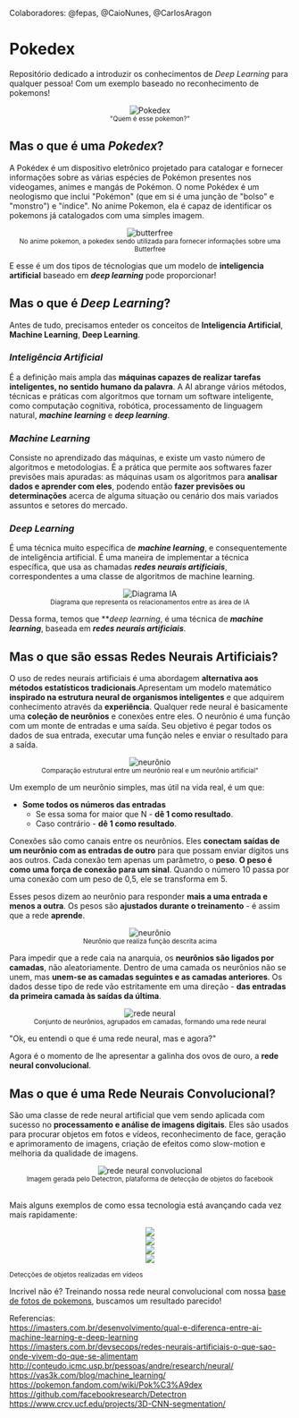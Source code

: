 Colaboradores: @fepas, @CaioNunes, @CarlosAragon
# Pokedex

Repositório dedicado a introduzir os conhecimentos de *Deep Learning* para qualquer pessoa! Com um exemplo baseado no reconhecimento de pokemons!


<p align="center">
  <img src="https://img.rankedboost.com/wp-content/uploads/2016/07/Pokemon-Go-Pok%C3%A9dex-300x229.png" alt="Pokedex" />
  <br />
  <sub>"Quem é esse pokemon?"</sub>
</p>

## Mas o que é uma ***Pokedex***?

A Pokédex é um dispositivo eletrônico projetado para catalogar e fornecer informações sobre as várias espécies de Pokémon presentes nos videogames, animes e mangás de Pokémon. O nome Pokédex é um neologismo que inclui "Pokémon" (que em si é uma junção de "bolso" e "monstro") e "índice". No anime Pokemon, ela é capaz de identificar os pokemons já catalogados com uma simples imagem.
</br>

<p align="center">
  <img src="https://imgur.com/Rq3QGJs.gif" alt="butterfree" />
  <br />
  <sub>No anime pokemon, a pokedex sendo utilizada para fornecer informações sobre uma Butterfree</sub>
</p>

E esse é um dos tipos de técnologias que um modelo de **inteligencia artificial** baseado em ***deep learning*** pode proporcionar!

## Mas o que é *Deep Learning*?

Antes de tudo, precisamos enteder os conceitos de **Inteligencia Artificial**, **Machine Learning**, **Deep Learning**.

### *Inteligência Artificial* 

É a definição mais ampla das **máquinas capazes de realizar tarefas inteligentes, no sentido humano da palavra**. A AI abrange vários métodos, técnicas e práticas com algoritmos que tornam um software inteligente, como computação cognitiva, robótica, processamento de linguagem natural, ***machine learning*** e ***deep learning***.

### *Machine Learning* 
Consiste no aprendizado das máquinas, e existe um vasto número de algoritmos e metodologias. É a prática que permite aos softwares fazer previsões mais apuradas: as máquinas usam os algoritmos para **analisar dados e aprender com eles**, podendo então **fazer previsões ou determinações** acerca de alguma situação ou cenário dos mais variados assuntos e setores do mercado.

### *Deep Learning* 
É uma técnica muito específica de ***machine learning***, e consequentemente de inteligência artificial. É uma maneira de implementar a técnica específica, que usa as chamadas ***redes neurais artificiais***, correspondentes a uma classe de algoritmos de machine learning.

<p align="center">
  <img src="http://quantcoinvestimentos.com.br/wp-content/uploads/2018/11/Processo-machine-learning.bmp" alt="Diagrama IA" />
  <br />
  <sub>Diagrama que representa os relacionamentos entre as área de IA</sub>
</p>

Dessa forma, temos que ***deep learning*, é uma técnica de ***machine learning***, baseada em ***redes neurais artificiais***.

## Mas o que são essas Redes Neurais Artificiais?

O uso de redes neurais artificiais é uma abordagem **alternativa aos métodos estatísticos tradicionais**.Apresentam um modelo matemático **inspirado na estrutura neural de organismos inteligentes** e que adquirem conhecimento através da **experiência**. 
Qualquer rede neural é basicamente uma **coleção de neurônios** e conexões entre eles. O neurônio é uma função com um monte de entradas e uma saída. Seu objetivo é pegar todos os dados de sua entrada, executar uma função neles e enviar o resultado para a saída.

<p align="center">
  <img src="https://s3-ap-south-1.amazonaws.com/av-blog-media/wp-content/uploads/2017/05/20113236/neuron-300x188.png" alt="neurônio" />
  <br />
  <sub>Comparação estrutural entre um neurônio real e um neurônio artificial"</sub>
</p>

Um exemplo de um neurônio simples, mas útil na vida real, é um que:

- **Some todos os números das entradas** 
  - Se essa soma for maior que N - **dê 1 como resultado**. 
  - Caso contrário - **dê 1 como resultado**.

Conexões são como canais entre os neurônios. Eles **conectam saídas de um neurônio com as entradas de outro** para que possam enviar dígitos uns aos outros. Cada conexão tem apenas um parâmetro, o **peso**. **O peso é como uma força de conexão para um sinal**. Quando o número 10 passa por uma conexão com um peso de 0,5, ele se transforma em 5.

Esses pesos dizem ao neurônio para responder **mais a uma entrada e menos a outra**. Os pesos são **ajustados durante o treinamento** - é assim que a rede **aprende**.
<br />
<p align="center">
  <img src="https://i.vas3k.ru/7wf.jpg" alt="neurônio" />
  <br />
  <sub>Neurônio que realiza função descrita acima</sub>
</p>

Para impedir que a rede caia na anarquia, os **neurônios são ligados por camadas**, não aleatoriamente. Dentro de uma camada os neurônios não se unem, mas **unem-se as camadas seguintes e as camadas anteriores**. Os dados desse tipo de rede vão estritamente em uma direção - **das entradas da primeira camada às saídas da última**.
<br />
<p align="center">
  <img src="http://conteudo.icmc.usp.br/pessoas/andre/research/neural/image/camadas_an.gif" alt="rede neural" />
  <br />
  <sub>Conjunto de neurônios, agrupados em camadas, formando uma rede neural</sub>
</p>

"Ok, eu entendi o que é uma rede neural, mas e agora?"

Agora é o momento de lhe apresentar a galinha dos ovos de ouro, a **rede neural convolucional**.

## Mas o que é uma Rede Neurais Convolucional?

São uma classe de rede neural artificial que vem sendo aplicada com sucesso no **processamento e análise de imagens digitais**. Eles são usados para procurar objetos em fotos e vídeos, reconhecimento de face, geração e aprimoramento de imagens, criação de efeitos como slow-motion e melhoria da qualidade de imagens.

<p align="center">
  <img src="https://i.vas3k.ru/7rz.jpg" alt="rede neural convolucional" />
  <br />
  <sub>Imagem gerada pelo Detectron, plataforma de detecção de objetos do facebook</sub>
</p>
<br />
Mais alguns exemplos de como essa tecnologia está avançando cada vez mais rapidamente:

<p align="center">
  <img src="https://www.crcv.ucf.edu/projects/3D-CNN-segmentation/blackswan.gif"/>
  <br />
  
  <img src="https://www.crcv.ucf.edu/projects/3D-CNN-segmentation/bmx-trees.gif"/>
  <br />
  
  <img src="https://www.crcv.ucf.edu/projects/3D-CNN-segmentation/drift-chicane.gif"/>
  <br />
  
  <img src="https://www.crcv.ucf.edu/projects/3D-CNN-segmentation/libby.gif"/>
  <br />
  
  <sub>Detecções de objetos realizadas em vídeos</sub>
</p>

Incrivel não é? Treinando nossa rede neural convolucional com nossa [base de fotos de pokemons](https://www.kaggle.com/brkurzawa/original-150-pokemon-image-search-results/downloads/original-150-pokemon-image-search-results.zip/1), buscamos um resultado parecido!


Referencias:
<br />
https://imasters.com.br/desenvolvimento/qual-e-diferenca-entre-ai-machine-learning-e-deep-learning
https://imasters.com.br/devsecops/redes-neurais-artificiais-o-que-sao-onde-vivem-do-que-se-alimentam
http://conteudo.icmc.usp.br/pessoas/andre/research/neural/
https://vas3k.com/blog/machine_learning/
https://pokemon.fandom.com/wiki/Pok%C3%A9dex
https://github.com/facebookresearch/Detectron
https://www.crcv.ucf.edu/projects/3D-CNN-segmentation/

